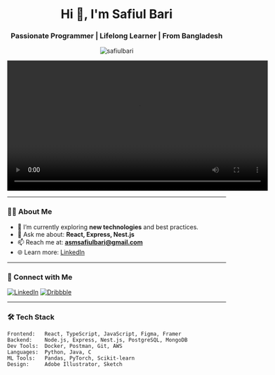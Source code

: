 <h1 align="center">Hi 👋, I'm Safiul Bari</h1>
<h3 align="center">Passionate Programmer | Lifelong Learner | From Bangladesh</h3>

<p align="center">
  <img src="https://komarev.com/ghpvc/?username=safiulbari&label=Profile%20views&color=0e75b6&style=flat" alt="safiulbari" />
</p>

<p align="center">
  <video src="https://cdn.dribbble.com/userupload/14223811/file/original-ffd4bfb07824c3afa15e5c9b3e951db8.mp4" controls width="600"></video>
</p>

---

### 👨‍💻 About Me

- 🔭 I’m currently exploring **new technologies** and best practices.
- 💬 Ask me about: **React, Express, Nest.js**
- 📫 Reach me at: **asmsafiulbari@gmail.com**
- 🌐 Learn more: [LinkedIn](https://linkedin.com/in/safiulbari)

---

### 🔗 Connect with Me

[![LinkedIn](https://img.shields.io/badge/LinkedIn-blue?style=flat&logo=linkedin&logoColor=white)](https://linkedin.com/in/safiulbari)
[![Dribbble](https://img.shields.io/badge/Dribbble-EA4C89?style=flat&logo=dribbble&logoColor=white)](https://dribbble.com/safiulbari)

---

### 🛠️ Tech Stack

```plaintext
Frontend:   React, TypeScript, JavaScript, Figma, Framer
Backend:    Node.js, Express, Nest.js, PostgreSQL, MongoDB
Dev Tools:  Docker, Postman, Git, AWS
Languages:  Python, Java, C
ML Tools:   Pandas, PyTorch, Scikit-learn
Design:     Adobe Illustrator, Sketch
